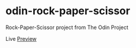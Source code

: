 # odin-rock-paper-scissor
Rock-Paper-Scissor project from The Odin Project

Live [Preview](https://a6ih.github.io/odin-rock-paper-scissor/)
